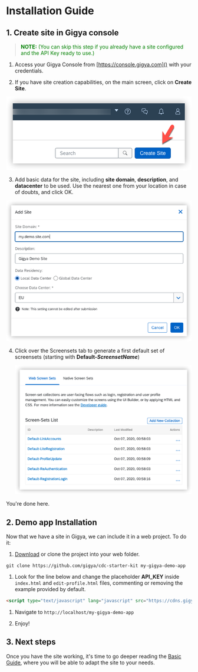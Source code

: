 # Installation Guide


## 1. Create site in Gigya console


> <span style="color:green">**NOTE:** (You can skip this step if you already have a site configured and the API Key ready to use.)</span>

   1. Access your Gigya Console from [https://console.gigya.com]() with your credentials.


   2. If you have site creation capabilities, on the main screen, click on **Create Site**.

   ![Create Site](img/readme/2-create-site-v5.png)

   3. Add basic data for the site, including **site domain**, **description**, and **datacenter** to be used. Use the nearest one from your location in case of doubts, and click OK.

   ![Enter Site Data](img/readme/3-enter-site-data-1.png)


4. Click over the Screensets tab to generate a first default set of screensets (starting with **Default-_ScreensetName_**)

    ![Generate Screensets](img/readme/4-generate-screensets-v2.png)

You're done here.

## 2. Demo app Installation

Now that we have a site in Gigya, we can include it in a web project. To do it:

1. [Download](https://github.com/gigya/cdc-starter-kit/releases) or clone the project into your web folder.

```
git clone https://github.com/gigya/cdc-starter-kit my-gigya-demo-app
```

1. Look for the line below and change the placeholder **__API_KEY__** inside ```index.html``` and  ```edit-profile.html``` files, commenting or removing the example provided by default.


```html
<script type="text/javascript" lang="javascript" src="https://cdns.gigya.com/js/gigya.js?apikey=__API_KEY__"></script>
```


1. Navigate to ```http://localhost/my-gigya-demo-app```

1. Enjoy!

## 3. Next steps

Once you have the site working, it's time to go deeper reading the [Basic Guide](basic.md), where you will be able to adapt the site to your needs.
